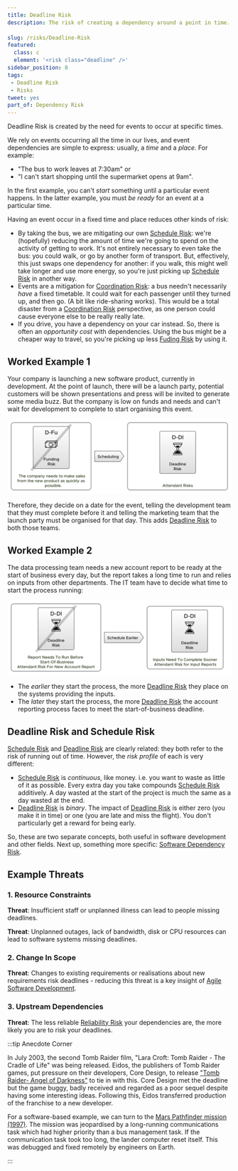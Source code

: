 ```yaml
---
title: Deadline Risk
description: The risk of creating a dependency around a point in time.

slug: /risks/Deadline-Risk
featured: 
  class: c
  element: '<risk class="deadline" />'
sidebar_position: 8
tags:
 - Deadline Risk
 - Risks
tweet: yes
part_of: Dependency Risk
---
```


<RiskIntro fm={frontMatter} />

Deadline Risk is created by the need for events to occur at specific times.

We rely on events occurring all the time in our lives, and event dependencies are simple to express: usually, a _time_ and a _place_.   For example:

- "The bus to work leaves at 7:30am" or 
- "I can't start shopping until the supermarket opens at 9am".

In the first example, you can't _start_ something until a particular event happens.  In the latter example, you must _be ready_ for an event at a particular time.

Having an event occur in a fixed time and place reduces other kinds of risk:

- By taking the bus, we are mitigating our own [Schedule Risk](/tags/Schedule-Risk):  we're (hopefully) reducing the amount of time we're going to spend on the activity of getting to work.  It's not entirely necessary to even take the bus:  you could walk, or go by another form of transport.  But, effectively, this just swaps one dependency for another:  if you walk, this might well take longer and use more energy, so you're just picking up [Schedule Risk](/tags/Schedule-Risk) in another way.
- Events are a mitigation for [Coordination Risk](/tags/Coordination-Risk): a bus needn't necessarily _have_ a fixed timetable. It could wait for each passenger until they turned up, and then go.  (A bit like ride-sharing works).  This would be a total disaster from a [Coordination Risk](/tags/Coordination-Risk) perspective, as one person could cause everyone else to be really really late.  
-  If you drive, you have a dependency on your car instead.  So, there is often an _opportunity cost_ with dependencies.  Using the bus might be a cheaper way to travel, so you're picking up less [Fuding Risk](/tags/Funding-Risk) by using it.


## Worked Example 1

Your company is launching a new software product, currently in development.  At the point of launch, there will be a launch party, potential customers will be shown presentations and press will be invited to generate some media buzz.  But the company is low on funds and needs and can't wait for development to complete to start organising this event. 
 
![Deadline Risk](/img/generated/risks/posters/deadline-risk.svg)

Therefore, they decide on a date for the event, telling the development team that they must complete before it and telling the marketing team that the launch party must be organised for that day.  This adds [Deadline Risk](/tags/Deadline-Risk) to both those teams.

## Worked Example 2

The data processing team needs a new account report to be ready at the start of business every day, but the report takes a long time to run and relies on inputs from other departments.  The IT team have to decide what time to start the process running:

![Deadline Risk](/img/generated/risks/posters/deadline-risk2.svg)

 - The _earlier_ they start the process, the more [Deadline Risk](/tags/Deadline-Risk) they place on the systems providing the inputs.
 - The _later_ they start the process, the more [Deadline Risk](/tags/Deadline-Risk) the account reporting process faces to meet the start-of-business deadline.
 
## Deadline Risk and Schedule Risk

[Schedule Risk](/tags/Schedule-Risk) and [Deadline Risk](/tags/Deadline-Risk) are clearly related: they both refer to the risk of running out of time.  However, the _risk profile_ of each is very different:

 - [Schedule Risk](/tags/Schedule-Risk) is _continuous_, like money.  i.e. you want to waste as little of it as possible.  Every extra day you take compounds [Schedule Risk](/tags/Schedule-Risk) additively. A day wasted at the start of the project is much the same as a day wasted at the end.
 - [Deadline Risk](/tags/Deadline-Risk) is _binary_.  The impact of [Deadline Risk](/tags/Deadline-Risk) is either zero (you make it in time) or one (you are late and miss the flight).  You don't particularly get a reward for being early.
 
So, these are two separate concepts, both useful in software development and other fields.   Next up, something more specific: [Software Dependency Risk](/tags/Software-Dependency-Risk).
 
## Example Threats

### 1. Resource Constraints

**Threat**: Insufficient staff or unplanned illness can lead to people missing deadlines.

**Threat**: Unplanned outages, lack of bandwidth, disk or CPU resources can lead to software systems missing deadlines.

### 2. Change In Scope

**Threat**: Changes to existing requirements or realisations about new requirements risk deadlines - reducing this threat is a key insight of [Agile Software Development](/tags/Agile).
 
### 3. Upstream Dependencies

**Threat**:  The less reliable [Reliability Risk](/tags/Reliability-Risk) your dependencies are, the more likely you are to risk your deadlines.

:::tip Anecdote Corner

In July 2003, the second Tomb Raider film, "Lara Croft: Tomb Raider - The Cradle of Life" was being released. Eidos, the publishers of Tomb Raider games, put pressure on their developers, Core Design, to release ["Tomb Raider- Angel of Darkness"](https://en.wikipedia.org/wiki/Tomb_Raider:_The_Angel_of_Darkness#Release) to tie in with this. Core Design met the deadline but the game buggy, badly received and regarded as a poor sequel despite having some interesting ideas.  Following this, Eidos transferred production of the franchise to a new developer.

For a software-based example, we can turn to the [Mars Pathfinder mission (1997)](https://en.wikipedia.org/wiki/Mars_Pathfinder#On-board_computer).  The mission was jeopardised by a long-running communications task which had higher priority than a bus management task.  If the communication task took too long, the lander computer reset itself.  This was debugged and fixed remotely by engineers on Earth.

:::
